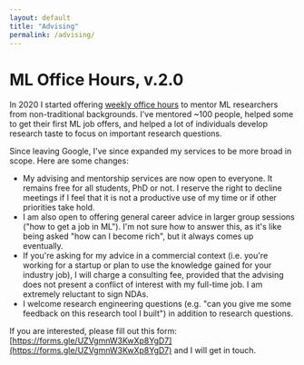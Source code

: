 ```yaml
---
layout: default
title: "Advising"
permalink: /advising/
---
```


# ML Office Hours, v.2.0

In 2020 I started offering [weekly office hours](https://blog.evjang.com/2020/06/free-office-hours-for-non-traditional.html) to mentor ML researchers from non-traditional backgrounds. I've mentored ~100 people, helped some to get their first ML job offers, and helped a lot of individuals develop research taste to focus on important research questions. 

Since leaving Google, I've since expanded my services to be more broad in scope. Here are some changes: 

- My advising and mentorship services are now open to everyone. It remains free for all students, PhD or not. I reserve the right to decline meetings if I feel that it is not a productive use of my time or if other priorities take hold.
- I am also open to offering general career advice in larger group sessions ("how to get a job in ML"). I'm not sure how to answer this, as it's like being asked "how can I become rich", but it always comes up eventually.
- If you're asking for my advice in a commercial context (i.e. you're working for a startup or plan to use the knowledge gained for your industry job), I will charge a consulting fee, provided that the advising does not present a conflict of interest with my full-time job. I am extremely reluctant to sign NDAs.
- I welcome research engineering questions (e.g. "can you give me some feedback on this research tool I built") in addition to research questions.

If you are interested, please fill out this form: [https://forms.gle/UZVgmnW3KwXp8YgD7](https://forms.gle/UZVgmnW3KwXp8YgD7) and I will get in touch.